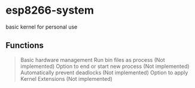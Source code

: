 # esp8266-system
basic kernel for personal use

## Functions
> Basic hardware management
> Run bin files as process (Not implemented)
> Option to end or start new process (Not implemented)
> Automatically prevent deadlocks (Not implemented)
> Option to apply Kernel Extensions (Not implemented)
